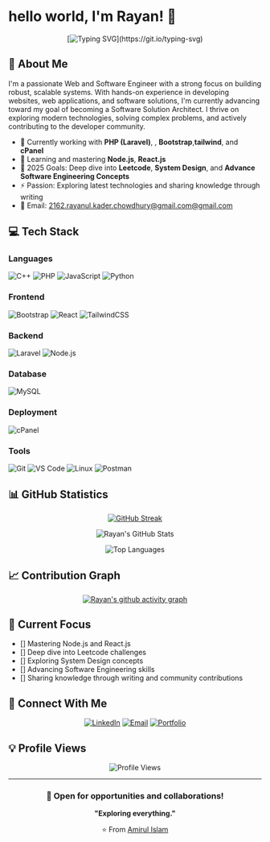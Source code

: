# hello world, I'm Rayan! 👋

<div align="center">
  
[![Typing SVG](https://readme-typing-svg.demolab.com?font=Fira+Code&size=22&duration=3000&pause=1000&color=2E9EF7&center=true&vCenter=true&width=600&lines=Web+Developer;Software+Engineer;Laravel+Developer;Problem+Solver;)](https://git.io/typing-svg)

</div>

## 🚀 About Me

I'm a passionate Web and Software Engineer with a strong focus on building robust, scalable systems. With hands-on experience in developing websites, web applications, and software solutions, I'm currently advancing toward my goal of becoming a Software Solution Architect. I thrive on exploring modern technologies, solving complex problems, and actively contributing to the developer community.

- 🔭 Currently working with **PHP (Laravel)**, , **Bootstrap**,**tailwind**, and  **cPanel**
- 🌱 Learning and mastering **Node.js**, **React.js**
- 🎯 2025 Goals: Deep dive into **Leetcode**, **System Design**, and **Advance Software Engineering Concepts**
- ⚡ Passion: Exploring latest technologies and sharing knowledge through writing
- 📧 Email: [2162.rayanul.kader.chowdhury@gmail.com@gmail.com](mailto:2162.rayanul.kader.chowdhury@gmail.com)

## 💻 Tech Stack

### Languages

![C++](https://img.shields.io/badge/C++-00599C?style=for-the-badge&logo=cpp&logoColor=white)
![PHP](https://img.shields.io/badge/PHP-777BB4?style=for-the-badge&logo=php&logoColor=white)
![JavaScript](https://img.shields.io/badge/JavaScript-F7DF1E?style=for-the-badge&logo=javascript&logoColor=black)
![Python](https://img.shields.io/badge/Python-3776AB?style=for-the-badge&logo=python&logoColor=white)

### Frontend

![Bootstrap](https://img.shields.io/badge/Bootstrap-7952B3?style=for-the-badge&logo=bootstrap&logoColor=white)
![React](https://img.shields.io/badge/React-20232A?style=for-the-badge&logo=react&logoColor=61DAFB)
![TailwindCSS](https://img.shields.io/badge/Tailwind_CSS-38B2AC?style=for-the-badge&logo=tailwind-css&logoColor=white)

### Backend

![Laravel](https://img.shields.io/badge/Laravel-FF2D20?style=for-the-badge&logo=laravel&logoColor=white)
![Node.js](https://img.shields.io/badge/Node.js-43853D?style=for-the-badge&logo=node.js&logoColor=white)


### Database

![MySQL](https://img.shields.io/badge/MySQL-00000F?style=for-the-badge&logo=mysql&logoColor=white)

### Deployment

![cPanel](https://img.shields.io/badge/cPanel-FF6C2C?style=for-the-badge&logo=cpanel&logoColor=white)


### Tools
![Git](https://img.shields.io/badge/Git-F05032?style=for-the-badge&logo=git&logoColor=white)
![VS Code](https://img.shields.io/badge/VS_Code-007ACC?style=for-the-badge&logo=visual-studio-code&logoColor=white)
![Linux](https://img.shields.io/badge/Linux-FCC624?style=for-the-badge&logo=linux&logoColor=black)
![Postman](https://img.shields.io/badge/Postman-FF6C37?style=for-the-badge&logo=postman&logoColor=white)

## 📊 GitHub Statistics

<div align="center">
  
[![GitHub Streak](http://github-readme-streak-stats.herokuapp.com?user=rayan2162&theme=tokyonight&date_format=M%20j%5B%2C%20Y%5D&border_radius=8)](https://git.io/streak-stats)

</div>

<div align="center">
  
![Rayan's GitHub Stats](https://github-readme-stats.vercel.app/api?username=rayan2162&show_icons=true&theme=tokyonight&hide_border=true&count_private=true)

</div>

<div align="center">
  
![Top Languages](https://github-readme-stats.vercel.app/api/top-langs/?username=rayan2162&layout=compact&theme=tokyonight&hide_border=true&langs_count=8)

</div>

## 📈 Contribution Graph

<div align="center">
  
[![Rayan's github activity graph](https://github-readme-activity-graph.vercel.app/graph?username=rayan2162&theme=tokyo-night&hide_border=true)](https://github.com/ashutosh00710/github-readme-activity-graph)

</div>

## 🎯 Current Focus

- [] Mastering Node.js and React.js
- [] Deep dive into Leetcode challenges
- [] Exploring System Design concepts
- [] Advancing Software Engineering skills
- [] Sharing knowledge through writing and community contributions


## 🤝 Connect With Me

<div align="center">

[![LinkedIn](https://img.shields.io/badge/LinkedIn-0077B5?style=for-the-badge&logo=linkedin&logoColor=white)](https://www.linkedin.com/in/rayanul-kader-chowdhury/)
[![Email](https://img.shields.io/badge/Email-D14836?style=for-the-badge&logo=gmail&logoColor=white)](mailto:2162.rayanul.kader.chowdhury@gmail.com)
[![Portfolio](https://img.shields.io/badge/Portfolio-FF5722?style=for-the-badge&logo=google-chrome&logoColor=white)]()

</div>

## 💡 Profile Views

<div align="center">
  
![Profile Views](https://komarev.com/ghpvc/?username=rayan2162&color=blueviolet&style=for-the-badge)

</div>

---

<div align="center">
  
### 💼 Open for opportunities and collaborations!

**"Exploring everything."**

⭐️ From [Amirul Islam](https://github.com/rayan2162)

</div>